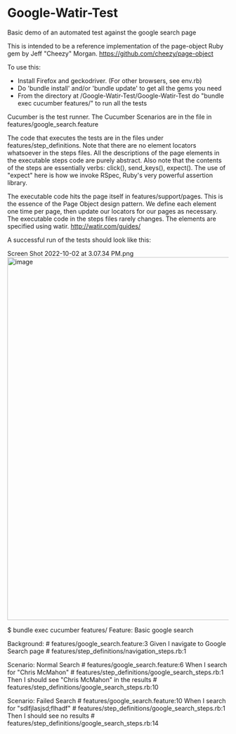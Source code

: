 # Google-Watir-Test
Basic demo of an automated test against the google search page

This is intended to be a reference implementation of the page-object Ruby gem by Jeff "Cheezy" Morgan. https://github.com/cheezy/page-object

To use this: 
* Install Firefox and geckodriver. (For other browsers, see env.rb)
* Do 'bundle install' and/or 'bundle update' to get all the gems you need
* From the directory at /Google-Watir-Test/Google-Watir-Test do "bundle exec cucumber features/" to run all the tests

Cucumber is the test runner. The Cucumber Scenarios are in the file in features/google_search.feature

The code that executes the tests are in the files under features/step_definitions. Note that there are no element locators whatsoever in the steps files. All the descriptions of the page elements in the executable steps code are purely abstract. Also note that the contents of the steps are essentially verbs: click(), send_keys(), expect(). The use of "expect" here is how we invoke RSpec, Ruby's very powerful assertion library. 

The executable code hits the page itself in features/support/pages. This is the essence of the Page Object design pattern. We define each element one time per page, then update our locators for our pages as necessary. The executable code in the steps files rarely changes. The elements are specified using watir. http://watir.com/guides/

A successful run of the tests should look like this: 

Screen Shot 2022-10-02 at 3.07.34 PM.png<img width="826" alt="image" src="https://user-images.githubusercontent.com/204643/193476372-7b64e32e-3b06-4e57-a403-52c8424ae77b.png">


$ bundle exec cucumber features/
Feature: Basic google search

  Background:                              # features/google_search.feature:3
    Given I navigate to Google Search page # features/step_definitions/navigation_steps.rb:1

  Scenario: Normal Search                            # features/google_search.feature:6
    When I search for "Chris McMahon"                # features/step_definitions/google_search_steps.rb:1
    Then I should see "Chris McMahon" in the results # features/step_definitions/google_search_steps.rb:10

  Scenario: Failed Search                  # features/google_search.feature:10
    When I search for "sdlfjlasjsd;flhadf" # features/step_definitions/google_search_steps.rb:1
    Then I should see no results           # features/step_definitions/google_search_steps.rb:14
